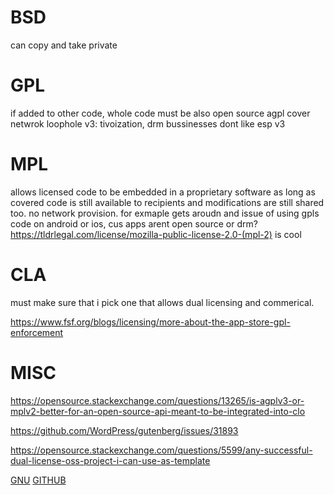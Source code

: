 # BSD
can copy and take private

# GPL
if added to other code, whole code must be also open source
agpl cover netwrok loophole
v3: tivoization, drm
bussinesses dont like esp v3

# MPL
allows licensed code to be embedded in a proprietary software
as long as covered code is still available to recipients
and modifications are still shared too.
no network provision.
for exmaple gets aroudn and issue of using gpls code 
on android or ios, cus apps arent open source
or drm?
https://tldrlegal.com/license/mozilla-public-license-2.0-(mpl-2) is cool

# CLA
must make sure that i pick one that allows
dual licensing and commerical.


https://www.fsf.org/blogs/licensing/more-about-the-app-store-gpl-enforcement


# MISC

https://opensource.stackexchange.com/questions/13265/is-agplv3-or-mplv2-better-for-an-open-source-api-meant-to-be-integrated-into-clo

https://github.com/WordPress/gutenberg/issues/31893

https://opensource.stackexchange.com/questions/5599/any-successful-dual-license-oss-project-i-can-use-as-template

[GNU](https://www.gnu.org/licenses/license-list.html#GPLCompatibleLicenses)
[GITHUB](https://choosealicense.com/)